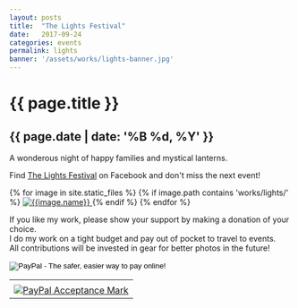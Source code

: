 ```yaml
---
layout: posts
title:  "The Lights Festival"
date:   2017-09-24
categories: events
permalink: lights
banner: '/assets/works/lights-banner.jpg'
---
```

<link href="css/customimagegallery.css" rel="stylesheet">
<h1>{{ page.title }}</h1>
<h2>{{ page.date | date: '%B %d, %Y' }}</h2>
<p>A wonderous night of happy families and mystical lanterns.</p>
<p>Find <a href="https://www.facebook.com/thelightsfestival/">The Lights Festival</a> on Facebook and don't miss the next event!</p>
<!--<
section id="modal">
	{% for image in site.static_files %}
	    {% if image.path contains 'works/lights/' %}
	    <div class="modal fade" tabindex="-1" role="dialog" id="index{{forloop.index}}">
		  <div class="modal-dialog modal-lg">
		    <div class="modal-content">
			    <div class="modal-header">
			        <button type="button" class="close" data-dismiss="modal" aria-label="Close"><span aria-hidden="true">&times;</span></button>
			    </div>
				<img src="{{image.path}}" alt="{{image.name}}" id="{{image.path}}"/>
			</div>
		  </div>
		</div><
	    {% endif %}
	{% endfor %}
</section>
-->

<section class="photos">
	{% for image in site.static_files %}
	    {% if image.path contains 'works/lights/' %}
	    <a href="#index{{forloop.index}}" class="mobile-noclick">
			<img src="{{image.path}}" alt="{{image.name}}" id="index{{forloop.index}}"/>
		</a>
		{% endif %}
	{% endfor %}
</section>

<p>
	If you like my work, please show your support by making a donation of your choice.
	<br/>
	I do my work on a tight budget and pay out of pocket to travel to events.
	<br/>
	All contributions will be invested in gear for better photos in the future!
	<br/>
</p>
<form action="https://www.paypal.com/cgi-bin/webscr" method="post" target="_top">
<input type="hidden" name="cmd" value="_s-xclick">
<input type="hidden" name="hosted_button_id" value="89GFKBT95ZJT6">
<input type="image" src="https://www.paypalobjects.com/en_US/i/btn/btn_donate_SM.gif" border="0" name="submit" alt="PayPal - The safer, easier way to pay online!">
<img alt="" border="0" src="https://www.paypalobjects.com/en_US/i/scr/pixel.gif" width="1" height="1">
</form>
<!-- PayPal Logo -->
<table class='paypal' border="0" cellpadding="10" cellspacing="0" align="center">
	<tr><td align="center"></td></tr>
	<tr><td align="center">
		<a href="https://www.paypal.com/webapps/mpp/paypal-popup" title="How PayPal Works" onclick="javascript:window.open('https://www.paypal.com/webapps/mpp/paypal-popup','WIPaypal','toolbar=no, location=no, directories=no, status=no, menubar=no, scrollbars=yes, resizable=yes, width=1060, height=700'); return false;"><img src="https://www.paypalobjects.com/webstatic/mktg/logo/AM_mc_vs_dc_ae.jpg" border="0" alt="PayPal Acceptance Mark"></a>
	</td></tr>
</table><!-- PayPal Logo -->
